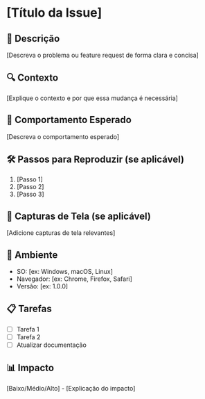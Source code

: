 # [Título da Issue]

## 📝 Descrição
[Descreva o problema ou feature request de forma clara e concisa]

## 🔍 Contexto
[Explique o contexto e por que essa mudança é necessária]

## 🎯 Comportamento Esperado
[Descreva o comportamento esperado]

## 🛠️ Passos para Reproduzir (se aplicável)
1. [Passo 1]
2. [Passo 2]
3. [Passo 3]

## 📸 Capturas de Tela (se aplicável)
[Adicione capturas de tela relevantes]

## 📱 Ambiente
- SO: [ex: Windows, macOS, Linux]
- Navegador: [ex: Chrome, Firefox, Safari]
- Versão: [ex: 1.0.0]

## 📋 Tarefas
- [ ] Tarefa 1
- [ ] Tarefa 2
- [ ] Atualizar documentação

## 📊 Impacto
[Baixo/Médio/Alto] - [Explicação do impacto]
